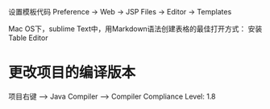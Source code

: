 
设置模板代码
Preference -> Web -> JSP Files -> Editor -> Templates


Mac OS下，sublime Text中，用Markdown语法创建表格的最佳打开方式：
安装Table Editor


# 更改项目的编译版本

项目右键 --> Java Compiler --> Compiler Compliance Level: 1.8